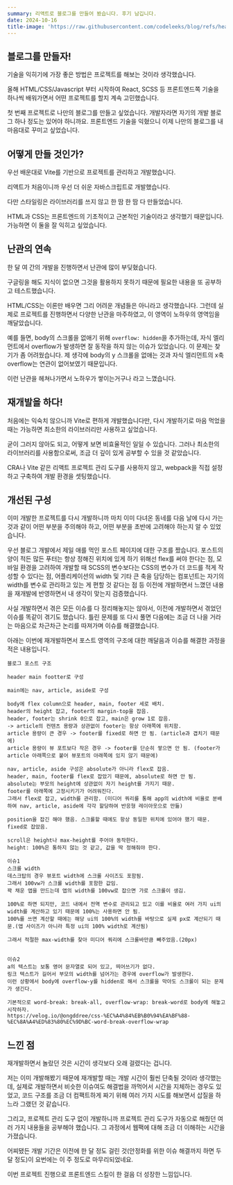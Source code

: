 ```yaml
---
summary: 리액트로 블로그를 만들어 봤습니다. 후기 남깁니다.
date: 2024-10-16
title-image: 'https://raw.githubusercontent.com/codeleeks/blog/refs/heads/codeleeks-images/projects/React%EB%A1%9C%20%EB%B8%94%EB%A1%9C%EA%B7%B8%20%EB%A7%8C%EB%93%A4%EC%96%B4%20%EB%B3%B8%20%ED%9B%84%EA%B8%B0/title.png'
---
```


## 블로그를 만들자!

기술을 익히기에 가장 좋은 방법은 프로젝트를 해보는 것이라 생각했습니다.

올해 HTML/CSS/Javascript 부터 시작하여 React, SCSS 등 프론트엔드쪽 기술을 하나씩 배워가면서 어떤 프로젝트를 할지 계속 고민했습니다.

첫 번째 프로젝트로 나만의 블로그를 만들고 싶었습니다.
개발자라면 자기의 개발 블로그 하나 정도는 있어야 하니까요.
프론트엔드 기술을 익혔으니 이제 나만의 블로그를 내 마음대로 꾸미고 싶었습니다.

## 어떻게 만들 것인가?

우선 배운대로 Vite를 기반으로 프로젝트를 관리하고 개발했습니다.

리액트가 처음이니까 우선 더 쉬운 자바스크립트로 개발했습니다.

다만 스타일링은 라이브러리를 쓰지 않고 한 땀 한 땀 다 만들었습니다.

HTML과 CSS는 프론트엔드의 기초적이고 근본적인 기술이라고 생각했기 때문입니다.
가능하면 이 둘을 잘 익히고 싶었습니다.

## 난관의 연속

한 달 여 간의 개발을 진행하면서 난관에 많이 부딪혔습니다.

구글링을 해도 지식이 없으면 그것을 활용하지 못하기 때문에 필요한 내용을 또 공부하고 테스트했습니다.

HTML/CSS는 이론만 배우면 그리 어려운 개념들은 아니라고 생각했습니다.
그런데 실제로 프로젝트를 진행하면서 다양한 난관을 마주하였고, 이 영역이 노하우의 영역임을 깨달았습니다.

예를 들면, body의 스크롤을 없애기 위해 `overflow: hidden`을 추가하는데, 자식 엘리먼트에서 overflow가 발생하면 잘 동작을 하지 않는 이슈가 있었습니다.
이 문제는 찾기가 좀 어려웠습니다. 제 생각에 body의 y 스크롤을 없애는 것과 자식 엘리먼트의 x축 overflow는 연관이 없어보였기 때문입니다.

이런 난관을 헤쳐나가면서 노하우가 쌓이는거구나 라고 느꼈습니다.

## 재개발을 하다!

처음에는 익숙치 않으니까 Vite로 편하게 개발했습니다만, 다시 개발하기로 마음 먹었을 때는 가능하면 최소한의 라이브러리만 사용하고 싶었습니다.

굳이 그러지 않아도 되고, 어떻게 보면 비효율적인 일일 수 있습니다.
그러나 최소한의 라이브러리를 사용함으로써, 조금 더 깊이 있게 공부할 수 있을 것 같았습니다.

CRA나 Vite 같은 리액트 프로젝트 관리 도구를 사용하지 않고, webpack을 직접 설정하고 구축하여 개발 환경을 셋팅했습니다.

## 개선된 구성

이미 개발한 프로젝트를 다시 개발하니까 마치 이미 다녀온 동네를 다음 날에 다시 가는 것과 같이 어떤 부분을 주의해야 하고, 어떤 부분을 초반에 고려해야 하는지 알 수 있었습니다.

우선 블로그 개발에서 제일 애를 먹인 포스트 페이지에 대한 구조를 짰습니다.
포스트의 양이 적든 많든 푸터는 항상 정해진 위치에 있게 하기 위해선 flex를 써야 한다는 점, 모바일 환경을 고려하여 개발할 때 SCSS의 변수보다는 CSS의 변수가 더 코드를 적게 작성할 수 있다는 점, 어플리케이션의 width 및 기타 큰 축을 담당하는 컴포넌트는 자기의 width를 변수로 관리하고 있는 게 편할 것 같다는 점 등 이전에 개발하면서 느꼈던 내용을 재개발에 반영하면서 내 생각이 맞는지 검증했습니다.

사실 개발하면서 겪은 모든 이슈를 다 정리해놓지는 않아서, 이전에 개발하면서 겪었던 이슈를 똑같이 겪기도 했습니다.
틀린 문제를 또 다시 풀면 다음에는 조금 더 나을 거라는 마음으로 차근차근 논리를 따져가며 이슈를 해결했습니다.

아래는 이번에 재개발하면서 포스트 영역의 구조에 대한 깨달음과 이슈를 해결한 과정을 적은 내용입니다.
```
블로그 포스트 구조

header main footter로 구성

main에는 nav, article, aside로 구성

body에 flex column으로 header, main, footer 세로 배치.
header의 height 잡고, footer의 margin-top을 잡음.
header, footer는 shrink 0으로 잡고, main은 grow 1로 잡음.
-> article의 컨텐츠 용량과 상관없이 footer는 항상 아래쪽에 위치함.
article 용량이 큰 경우 -> footer를 fixed로 하면 안 됨. (article과 겹치기 때문에)
article 용량이 뷰 포트보다 작은 경우 -> footer를 단순히 쌓으면 안 됨. (footer가 article 아래쪽으로 붙어 뷰포트의 아래쪽에 있지 않기 때문에)

nav, article, aside 구성은 absolute가 아니라 flex로 잡음.
header, main, footer를 flex로 잡았기 때문에, absolute로 하면 안 됨.
absolute는 부모의 height에 상관없이 자기 height를 가지기 때문.
footer를 아래쪽에 고정시키기가 어려워진다.
그래서 flex로 잡고, width를 관리함. (미디어 쿼리를 통해 app의 width에 비율로 분배하여 nav, article, aside에 각각 할당하여 반응형 레이아웃으로 만듦)

position을 잡긴 해야 했음. 스크롤할 때에도 항상 동일한 위치에 있어야 했기 때문.
fixed로 잡았음.

scroll은 height나 max-height를 주어야 동작한다.
height: 100%은 통하지 않는 것 같고, 값을 딱 정해줘야 한다.

이슈1
스크롤 width
데스크탑의 경우 뷰포트 width에 스크롤 사이즈도 포함됨.
그래서 100vw가 스크롤 width를 포함한 값임.
꽉 채운 앱을 만드는데 앱의 width를 100vw로 잡으면 가로 스크롤이 생김.

100%로 하면 되지만, 코드 내에서 전역 변수로 관리되고 있고 이를 비율로 여러 가지 ui의 width를 계산하고 있기 때문에 100%는 사용하면 안 됨.
100%를 쓰면 계산할 때에는 해당 ui의 100%의 width를 바탕으로 실제 px로 계산되기 때문.(앱 사이즈가 아니라 특정 ui의 100% width로 계산됨)

그래서 적절한 max-width를 찾아 미디어 쿼리에 스크롤바만큼 빼주었음.(20px)


이슈2
a의 텍스트는 보통 영어 문자열로 되어 있고, 띄어쓰기가 없다.
링크 텍스트가 길어서 부모의 width를 넘어가는 경우에 overflow가 발생한다.
이런 상황에서 body에 overflow-y를 hidden로 해서 스크롤을 막아도 스크롤이 되는 문제가 생긴다.

기본적으로 word-break: break-all, overflow-wrap: break-word로 body에 해놓고 시작하자.
https://velog.io/@ongddree/css-%EC%A4%84%EB%B0%94%EA%BF%88-%EC%8A%A4%ED%83%80%EC%9D%BC-word-break-overflow-wrap
```

## 느낀 점

재개발하면서 놀랐던 것은 시간이 생각보다 오래 걸렸다는 겁니다.

저는 이미 개발해봤기 때문에 재개발할 때는 개발 시간이 훨씬 단축될 것이라 생각했는데, 실제로 개발하면서 비슷한 이슈여도 해결법을 까먹어서 시간을 지체하는 경우도 있었고, 코드 구조를 조금 더 컴팩트하게 짜기 위해 여러 가지 시도를 해보면서 삽질을 하느라 그랬던 것 같습니다.

그리고, 프로젝트 관리 도구 없이 개발하니까 프로젝트 관리 도구가 자동으로 해줬던 여러 가지 내용들을 공부해야 했습니다.
그 과정에서 웹팩에 대해 조금 더 이해하는 시간을 가졌습니다.

어찌됐든 개발 기간은 이전에 한 달 정도 걸린 것(안정화를 위한 이슈 해결까지 하면 두 달 정도)이 요번에는 이 주 정도로 마무리되었네요.

이번 프로젝트 진행으로 프론트엔드 스킬이 한 걸음 더 성장한 느낌입니다.
